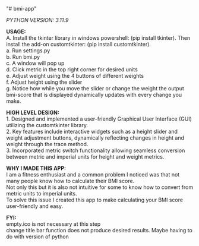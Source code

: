 "# bmi-app" 

*PYTHON VERSION: 3.11.9*

**USAGE:**<br />
      A. Install the tkinter library in windows powershell: (pip install tkinter). Then install the add-on customtkinter: (pip install customtkinter).<br />
      a. Run settings.py<br />
      b. Run bmi.py<br />
      c. A window will pop up<br />
      d. Click metric in the top right corner for desired units<br />
      e. Adjust weight using the 4 buttons of different weights<br />
      f. Adjust height using the slider<br />
      g. Notice how while you move the slider or change the weight the output bmi-score that is displayed dynamically updates with every change you make.<br />

**HIGH LEVEL DESIGN:**<br />
      1. Designed and implemented a user-friendly Graphical User Interface (GUI) utilizing the customtkinter library.<br />
      2. Key features include interactive widgets such as a height slider and weight adjustment buttons, dynamically reflecting changes in height and weight through the trace method.<br />
      3. Incorporated metric switch functionality allowing seamless conversion between metric and imperial units for height and weight metrics.<br />

**WHY I MADE THIS APP:**<br />
      I am a fitness enthusiast and a common problem I noticed was that not many people know how to calculate their BMI score.<br />
      Not only this but it is also not intuitive for some to know how to convert from metric units to imperial units.<br />
      To solve this issue I created this app to make calculating your BMI score user-friendly and easy.<br />

**FYI:**<br />
      empty.ico is not necessary at this step<br />
      change title bar function does not produce desired results. Maybe having to do with version of python<br />



